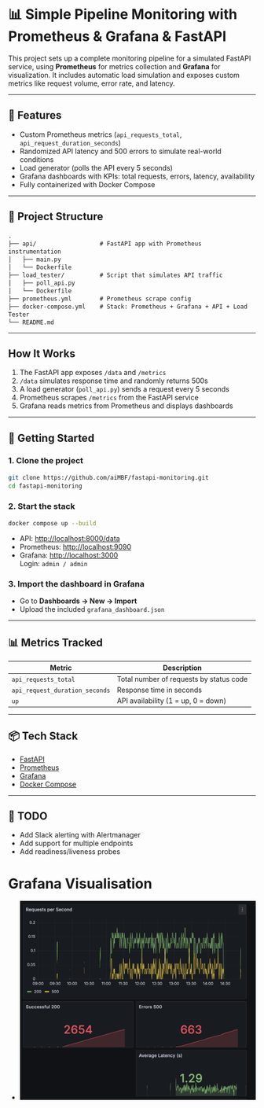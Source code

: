 # 📊 Simple Pipeline Monitoring with Prometheus & Grafana & FastAPI

This project sets up a complete monitoring pipeline for a simulated FastAPI service, using **Prometheus** for metrics collection and **Grafana** for visualization. It includes automatic load simulation and exposes custom metrics like request volume, error rate, and latency.

---

## 🚀 Features

- Custom Prometheus metrics (`api_requests_total`, `api_request_duration_seconds`)
- Randomized API latency and 500 errors to simulate real-world conditions
- Load generator (polls the API every 5 seconds)
- Grafana dashboards with KPIs: total requests, errors, latency, availability
- Fully containerized with Docker Compose

---

## 📁 Project Structure

```
.
├── api/                  # FastAPI app with Prometheus instrumentation
│   ├── main.py
│   └── Dockerfile
├── load_tester/          # Script that simulates API traffic
│   ├── poll_api.py
│   └── Dockerfile
├── prometheus.yml        # Prometheus scrape config
├── docker-compose.yml    # Stack: Prometheus + Grafana + API + Load Tester
└── README.md
```

---

## How It Works

1. The FastAPI app exposes `/data` and `/metrics`
2. `/data` simulates response time and randomly returns 500s
3. A load generator (`poll_api.py`) sends a request every 5 seconds
4. Prometheus scrapes `/metrics` from the FastAPI service
5. Grafana reads metrics from Prometheus and displays dashboards

---

## 🧪 Getting Started

### 1. Clone the project

```bash
git clone https://github.com/aiMBF/fastapi-monitoring.git
cd fastapi-monitoring
```

### 2. Start the stack

```bash
docker compose up --build
```

- API: [http://localhost:8000/data](http://localhost:8000/data)
- Prometheus: [http://localhost:9090](http://localhost:9090)
- Grafana: [http://localhost:3000](http://localhost:3000)  
  Login: `admin / admin`

### 3. Import the dashboard in Grafana

- Go to **Dashboards -> New → Import**
- Upload the included `grafana_dashboard.json`

---

## 📊 Metrics Tracked

| Metric                          | Description                             |
|---------------------------------|-----------------------------------------|
| `api_requests_total`           | Total number of requests by status code |
| `api_request_duration_seconds` | Response time in seconds   |
| `up`                           | API availability (1 = up, 0 = down)     |

---

## 📦 Tech Stack

- [FastAPI](https://fastapi.tiangolo.com/)
- [Prometheus](https://prometheus.io/)
- [Grafana](https://grafana.com/)
- [Docker Compose](https://docs.docker.com/compose/)

---

## 📌 TODO

- Add Slack alerting with Alertmanager
- Add support for multiple endpoints
- Add readiness/liveness probes

# Grafana Visualisation 
- ![ Metrics visualization](screenshots/grafana_visualisation.png)
